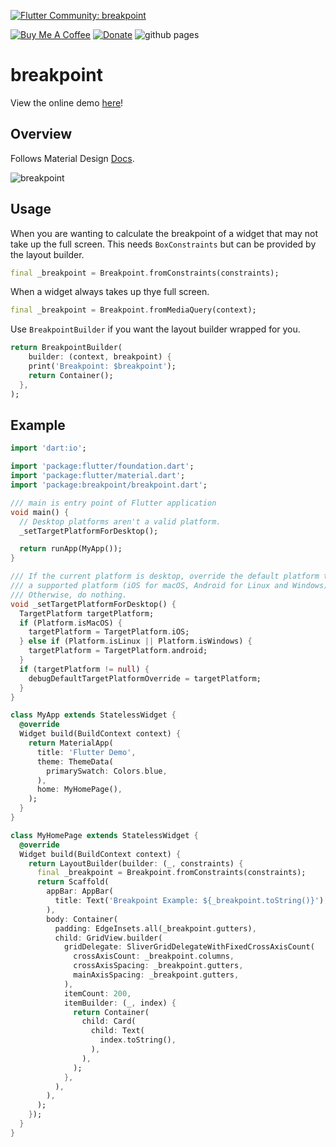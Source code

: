 [![Flutter Community: breakpoint](https://fluttercommunity.dev/_github/header/breakpoint)](https://github.com/fluttercommunity/community)

[![Buy Me A Coffee](https://img.shields.io/badge/Donate-Buy%20Me%20A%20Coffee-yellow.svg)](https://www.buymeacoffee.com/rodydavis)
[![Donate](https://img.shields.io/badge/Donate-PayPal-green.svg)](https://www.paypal.com/cgi-bin/webscr?cmd=_s-xclick&hosted_button_id=WSH3GVC49GNNJ)
![github pages](https://github.com/fluttercommunity/breakpoint/workflows/github%20pages/badge.svg)


# breakpoint

View the online demo [here](https://fluttercommunity.github.io/breakpoint/#/)!

## Overview

Follows Material Design [Docs](https://material.io/design/layout/responsive-layout-grid.html#breakpoints).

![breakpoint](https://github.com/fluttercommunity/breakpoint/blob/master/screenshots/breakpoint.png)

## Usage

When you are wanting to calculate the breakpoint of a widget that may not take up the full screen. This needs `BoxConstraints` but can be provided by the layout builder.

``` dart
final _breakpoint = Breakpoint.fromConstraints(constraints);
```

When a widget always takes up thye full screen.

``` dart
final _breakpoint = Breakpoint.fromMediaQuery(context);
```

Use `BreakpointBuilder` if you want the layout builder wrapped for you.

``` dart
return BreakpointBuilder(
    builder: (context, breakpoint) {
    print('Breakpoint: $breakpoint');
    return Container();
  },
);
```

## Example

``` dart
import 'dart:io';

import 'package:flutter/foundation.dart';
import 'package:flutter/material.dart';
import 'package:breakpoint/breakpoint.dart';

/// main is entry point of Flutter application
void main() {
  // Desktop platforms aren't a valid platform.
  _setTargetPlatformForDesktop();

  return runApp(MyApp());
}

/// If the current platform is desktop, override the default platform to
/// a supported platform (iOS for macOS, Android for Linux and Windows).
/// Otherwise, do nothing.
void _setTargetPlatformForDesktop() {
  TargetPlatform targetPlatform;
  if (Platform.isMacOS) {
    targetPlatform = TargetPlatform.iOS;
  } else if (Platform.isLinux || Platform.isWindows) {
    targetPlatform = TargetPlatform.android;
  }
  if (targetPlatform != null) {
    debugDefaultTargetPlatformOverride = targetPlatform;
  }
}

class MyApp extends StatelessWidget {
  @override
  Widget build(BuildContext context) {
    return MaterialApp(
      title: 'Flutter Demo',
      theme: ThemeData(
        primarySwatch: Colors.blue,
      ),
      home: MyHomePage(),
    );
  }
}

class MyHomePage extends StatelessWidget {
  @override
  Widget build(BuildContext context) {
    return LayoutBuilder(builder: (_, constraints) {
      final _breakpoint = Breakpoint.fromConstraints(constraints);
      return Scaffold(
        appBar: AppBar(
          title: Text('Breakpoint Example: ${_breakpoint.toString()}'),
        ),
        body: Container(
          padding: EdgeInsets.all(_breakpoint.gutters),
          child: GridView.builder(
            gridDelegate: SliverGridDelegateWithFixedCrossAxisCount(
              crossAxisCount: _breakpoint.columns,
              crossAxisSpacing: _breakpoint.gutters,
              mainAxisSpacing: _breakpoint.gutters,
            ),
            itemCount: 200,
            itemBuilder: (_, index) {
              return Container(
                child: Card(
                  child: Text(
                    index.toString(),
                  ),
                ),
              );
            },
          ),
        ),
      );
    });
  }
}

```
